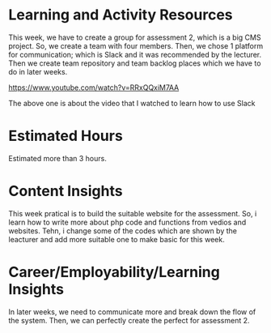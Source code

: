 # Learning and Activity Resources

This week, we have to create a group for assessment 2, which is a big CMS project. So, we create a team with four members.
Then, we chose 1 platform for communication; which is Slack and it was recommended by the lecturer. Then we create team repository and team backlog places which we have to do in later weeks.

https://www.youtube.com/watch?v=RRxQQxiM7AA
 
 The above one is about the video that I watched to learn how to use Slack

# Estimated Hours

Estimated more than 3 hours.

# Content Insights

This week pratical is to build the suitable website for the assessment. So, i learn how to write more about php code and functions from vedios and websites. Tehn, i change some of the codes which are shown by the leacturer and add more suitable one to make basic for this week.

# Career/Employability/Learning Insights

In later weeks, we need to communicate more and break down the flow of the system. Then, we can perfectly create the perfect for assessment 2.
